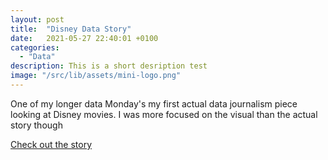 ```yaml
---
layout: post
title:  "Disney Data Story"
date:   2021-05-27 22:40:01 +0100
categories:
  - "Data"
description: This is a short desription test
image: "/src/lib/assets/mini-logo.png"
---
```


One of my longer data Monday's my first actual data journalism piece looking at Disney movies. I was more focused on the visual than the actual story though

<a href="https://iwuji1.github.io/DIsney-vis-story/">Check out the story</a>
